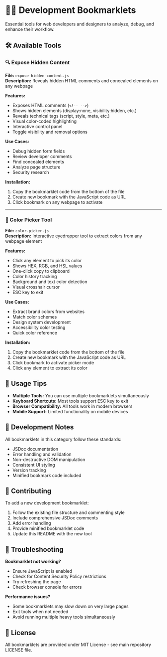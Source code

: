 # 👨‍💻 Development Bookmarklets

Essential tools for web developers and designers to analyze, debug, and enhance their workflow.

## 🛠️ Available Tools

### 🔍 Expose Hidden Content
**File:** `expose-hidden-content.js`  
**Description:** Reveals hidden HTML comments and concealed elements on any webpage

**Features:**
- Exposes HTML comments (`<!-- -->`)
- Shows hidden elements (display:none, visibility:hidden, etc.)
- Reveals technical tags (script, style, meta, etc.)
- Visual color-coded highlighting
- Interactive control panel
- Toggle visibility and removal options

**Use Cases:**
- Debug hidden form fields
- Review developer comments
- Find concealed elements
- Analyze page structure
- Security research

**Installation:**
1. Copy the bookmarklet code from the bottom of the file
2. Create new bookmark with the JavaScript code as URL
3. Click bookmark on any webpage to activate

---

### 🎨 Color Picker Tool
**File:** `color-picker.js`  
**Description:** Interactive eyedropper tool to extract colors from any webpage element

**Features:**
- Click any element to pick its color
- Shows HEX, RGB, and HSL values
- One-click copy to clipboard
- Color history tracking
- Background and text color detection
- Visual crosshair cursor
- ESC key to exit

**Use Cases:**
- Extract brand colors from websites
- Match color schemes
- Design system development
- Accessibility color testing
- Quick color reference

**Installation:**
1. Copy the bookmarklet code from the bottom of the file
2. Create new bookmark with the JavaScript code as URL
3. Click bookmark to activate picker mode
4. Click any element to extract its color

## 🚀 Usage Tips

- **Multiple Tools:** You can use multiple bookmarklets simultaneously
- **Keyboard Shortcuts:** Most tools support ESC key to exit
- **Browser Compatibility:** All tools work in modern browsers
- **Mobile Support:** Limited functionality on mobile devices

## 🔧 Development Notes

All bookmarklets in this category follow these standards:
- JSDoc documentation
- Error handling and validation
- Non-destructive DOM manipulation
- Consistent UI styling
- Version tracking
- Minified bookmark code included

## 📝 Contributing

To add a new development bookmarklet:
1. Follow the existing file structure and commenting style
2. Include comprehensive JSDoc comments
3. Add error handling
4. Provide minified bookmarklet code
5. Update this README with the new tool

## 🐛 Troubleshooting

**Bookmarklet not working?**
- Ensure JavaScript is enabled
- Check for Content Security Policy restrictions
- Try refreshing the page
- Check browser console for errors

**Performance issues?**
- Some bookmarklets may slow down on very large pages
- Exit tools when not needed
- Avoid running multiple heavy tools simultaneously

## 📄 License

All bookmarklets are provided under MIT License - see main repository LICENSE file.
